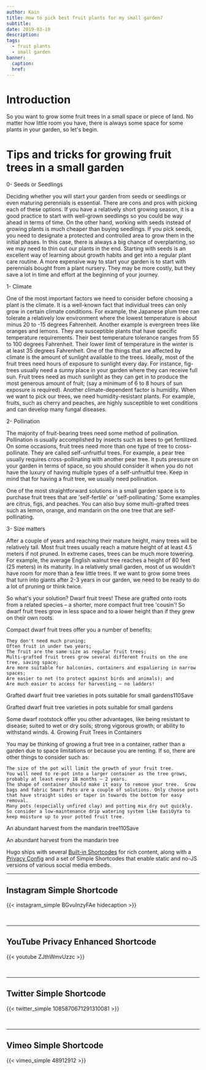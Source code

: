 ```yaml
---
author: Kain
title: How to pick best fruit plants for my small garden?
subtitle: 
date: 2019-03-10
description: 
tags:
  - fruit plants 
  - small garden
banner:
  caption: 
  href: 
---
```


<!--more-->


<!--more-->

# Introduction 

So you want to grow some fruit trees in a small space or piece of land. No matter how little room you have, there is always some space for some plants in your garden, so let's begin.


# Tips and tricks for growing fruit trees in a small garden 

0-  Seeds or Seedlings

Deciding whether you will start your garden from seeds or seedlings or even maturing perennials is essential. There are cons and pros with picking each of these options. If you have a relatively short growing season, it is a good practice to start with well-grown seedlings so you could be way ahead in terms of time. On the other hand, working with seeds instead of growing plants is much cheaper than buying seedlings. If you pick seeds, you need to designate a protected and controlled area to grow them in the initial phases. In this case, there is always a big chance of overplanting, so we may need to thin out our plants in the end.  Starting with seeds is an excellent way of learning about growth habits and get into a regular plant care routine.
A more expensive way to start your garden is to start with perennials bought from a plant nursery. They may be more costly, but they save a lot in time and effort at the beginning of your journey.

1- Climate

One of the most important factors we need to consider before choosing a plant is the climate. It is a well-known fact that individual trees can only grow in certain climate conditions.  For example, the Japanese plum tree can tolerate a relatively low environment where the lowest temperature is about minus 20 to -15 degrees Fahrenheit. Another example is evergreen trees like oranges and lemons. They are susceptible plants that have specific temperature requirements. Their best temperature tolerance ranges from 55 to 100 degrees Fahrenheit. Their lower limit of temperature in the winter is at least 35 degrees Fahrenheit. 
One of the things that are affected by climate is the amount of sunlight available to the trees. Ideally, most of the fruit trees need hours of exposure to sunlight every day. For instance, fig-trees usually need a sunny place in your garden where they can receive full sun. Fruit trees need as much sunlight as they can get in to produce the most generous amount of fruit; (say a minimum of 6 to 8 hours of sun exposure is required).
Another climate-dependent factor is humidity. When we want to pick our trees, we need humidity-resistant plants. For example, fruits, such as cherry and peaches, are highly susceptible to wet conditions and can develop many fungal diseases.

2- Pollination

The majority of fruit-bearing trees need some method of pollination. Pollination is usually accomplished by insects such as bees to get fertilized.  On some occasions, fruit trees need more than one type of tree to cross-pollinate. They are called self-unfruitful trees. For example,  a pear tree usually requires cross-pollinating with another pear tree.
It puts pressure on your garden in terms of space, so you should consider it when you do not have the luxury of having multiple types of a self-unfruitful tree. Keep in mind that for having a fruit tree, we usually need pollination.

One of the most straightforward solutions in a small garden space is to purchase fruit trees that are 'self-fertile' or 'self-pollinating.'  Some examples are citrus, figs, and peaches. You can also buy some multi-grafted trees such as lemon, orange, and mandarin on the one tree that are self-pollinating.
 


3- Size matters

After a couple of years and reaching their mature height, many trees will be relatively tall. Most fruit trees usually reach a mature height of at least 4.5 meters if not pruned. In extreme cases, trees can be much more towering. For example, the average English walnut tree reaches a height of 80 feet (25 meters) in its maturity. In a relatively small garden, most of us wouldn't have room for more than a few little trees. If we want to grow some trees that turn into giants after 2-3 years in our garden, we need to be ready to do a lot of pruning or think twice.



So what's your solution? Dwarf fruit trees! These are grafted onto roots from a related species – a shorter, more compact fruit tree 'cousin'!  So dwarf fruit trees grow in less space and to a lower height than if they grew on their own roots.

Compact dwarf fruit trees offer you a number of benefits:

    They don't need much pruning;
    Often fruit in under two years;
    The fruit are the same size as regular fruit trees;
    Multi-grafted fruit trees grow several different fruits on the one tree, saving space;
    Are more suitable for balconies, containers and espaliering in narrow spaces;
    Are easier to net (to protect against birds and animals); and
    Are much easier to access for harvesting – no ladders!

Grafted dwarf fruit tree varieties in pots suitable for small gardens110Save

Grafted dwarf fruit tree varieties in pots suitable for small gardens

Some dwarf rootstock offer you other advantages, like being resistant to disease; suited to wet or dry soils; strong vigorous growth; or ability to withstand winds.
4. Growing Fruit Trees in Containers

You may be thinking of growing a fruit tree in a container, rather than a garden due to space limitations or because you are renting. If so, there are other things to consider such as:

    The size of the pot will limit the growth of your fruit tree.
    You will need to re-pot into a larger container as the tree grows, probably at least every 18 months – 2 years.
    The shape of container should make it easy to remove your tree.  Grow bags and fabric Smart Pots are a couple of solutions. Only choose pots that have straight sides or taper in towards the bottom for easy removal.
    Many pots (especially unfired clay) and potting mix dry out quickly. So consider a low-maintenance drip watering system like EasiOyYa to keep moisture up to your potted fruit tree.




An abundant harvest from the mandarin tree110Save

An abundant harvest from the mandarin tree






Hugo ships with several [Built-in Shortcodes](https://gohugo.io/content-management/shortcodes/#use-hugo-s-built-in-shortcodes) for rich content, along with a [Privacy Config](https://gohugo.io/about/hugo-and-gdpr/) and a set of Simple Shortcodes that enable static and no-JS versions of various social media embeds.
<!--more-->
---

## Instagram Simple Shortcode

{{< instagram_simple BGvuInzyFAe hidecaption >}}

<br>

---

## YouTube Privacy Enhanced Shortcode

{{< youtube ZJthWmvUzzc >}}

<br>

---

## Twitter Simple Shortcode

{{< twitter_simple 1085870671291310081 >}}

<br>

---

## Vimeo Simple Shortcode

{{< vimeo_simple 48912912 >}}
